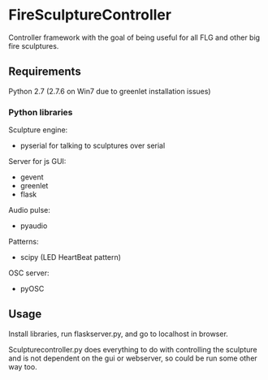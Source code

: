 # FireSculptureController


Controller framework with the goal of being useful for all FLG and other big
fire sculptures.

## Requirements

Python 2.7 (2.7.6 on Win7 due to greenlet installation issues)

### Python libraries

Sculpture engine:

* pyserial for talking to sculptures over serial


Server for js GUI:

* gevent
* greenlet
* flask


Audio pulse:

* pyaudio


Patterns:

* scipy (LED HeartBeat pattern)


OSC server:

* pyOSC


## Usage

Install libraries, run flaskserver.py, and go to localhost in browser.

Sculpturecontroller.py does everything to do with controlling the sculpture and
is not dependent on the gui or webserver, so could be run some other way too.
